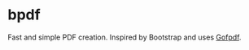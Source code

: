 # bpdf

Fast and simple PDF creation. Inspired by Bootstrap and uses [Gofpdf](https://github.com/jung-kurt/gofpdf).

